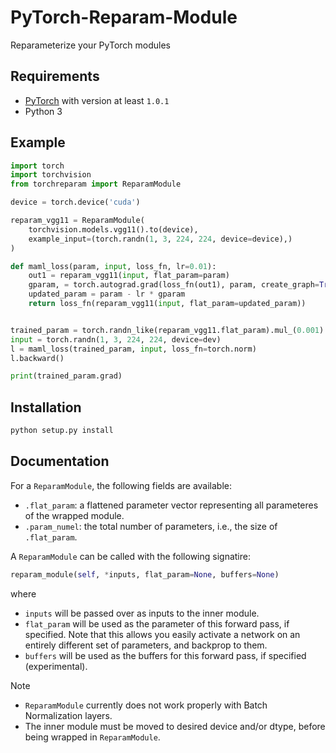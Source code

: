 # PyTorch-Reparam-Module
Reparameterize your PyTorch modules

## Requirements

+ [PyTorch](https://pytorch.org) with version at least `1.0.1`
+ Python 3

## Example

```py
import torch
import torchvision
from torchreparam import ReparamModule

device = torch.device('cuda')

reparam_vgg11 = ReparamModule(
    torchvision.models.vgg11().to(device),
    example_input=(torch.randn(1, 3, 224, 224, device=device),)
)

def maml_loss(param, input, loss_fn, lr=0.01):
    out1 = reparam_vgg11(input, flat_param=param)
    gparam, = torch.autograd.grad(loss_fn(out1), param, create_graph=True)
    updated_param = param - lr * gparam
    return loss_fn(reparam_vgg11(input, flat_param=updated_param))


trained_param = torch.randn_like(reparam_vgg11.flat_param).mul_(0.001).requires_grad_()
input = torch.randn(1, 3, 224, 224, device=dev)
l = maml_loss(trained_param, input, loss_fn=torch.norm)
l.backward()

print(trained_param.grad)
```

## Installation

```sh
python setup.py install
```

## Documentation

For a `ReparamModule`, the following fields are available:

+ `.flat_param`: a flattened parameter vector representing all parameteres of the wrapped module.
+ `.param_numel`: the total number of parameters, i.e., the size of `.flat_param`.

A `ReparamModule` can be called with the following signatire:

```py
reparam_module(self, *inputs, flat_param=None, buffers=None)
```

where
+ `inputs` will be passed over as inputs to the inner module.
+ `flat_param` will be used as the parameter of this forward pass, if specified. Note that this allows you easily activate a network on an entirely different set of parameters, and backprop to them.
+ `buffers` will be used as the buffers for this forward pass, if specified (experimental).

Note
+ `ReparamModule` currently does not work properly with Batch Normalization layers.
+ The inner module must be moved to desired device and/or dtype, before being wrapped in `ReparamModule`.

